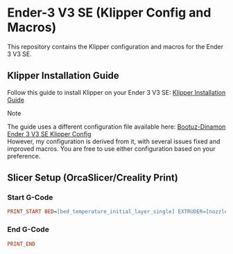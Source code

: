 # Ender-3 V3 SE (Klipper Config and Macros)

This repository contains the Klipper configuration and macros for the Ender 3 V3 SE.

## Klipper Installation Guide

Follow this guide to install Klipper on your Ender 3 V3 SE: [Klipper Installation Guide](https://artamis.me/projects/klipper_guide/)

>[!Note]
> The guide uses a different configuration file available here: [Bootuz-Dinamon Ender 3 V3 SE Klipper Config](https://github.com/bootuz-dinamon/ender3-v3-se-full-klipper)  
> However, my configuration is derived from it, with several issues fixed and improved macros. You are free to use either configuration based on your preference.

## Slicer Setup (OrcaSlicer/Creality Print)

### Start G-Code
```ini
PRINT_START BED=[bed_temperature_initial_layer_single] EXTRUDER=[nozzle_temperature_initial_layer]
```

### End G-Code
```ini
PRINT_END
```
